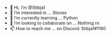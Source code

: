 - 👋 Hi, I’m @Stibja1
- 👀 I’m interested in ... Stones
- 🌱 I’m currently learning ... Python
- 💞️ I’m looking to collaborate on ... Nothing rn
- 📫 How to reach me ... on Discord: Stibja1#1160

<!---
Stibja1/Stibja1 is a ✨ special ✨ repository because its `README.md` (this file) appears on your GitHub profile.
You can click the Preview link to take a look at your changes.
--->
